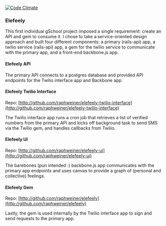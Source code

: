 [![Code Climate](https://codeclimate.com/github/raphweiner/elefeely-api.png)](https://codeclimate.com/github/raphweiner/elefeely-api)

### Elefeely

This first individual gSchool project imposed a single requirement: create an API and gem to consume it.  I chose to take a service-oriented design approach and built four different components: a primary (rails-api) app, a twilio service (rails-api) app, a gem for the twilio service to communicate with the primary app, and a front-end backbone.js app.

#### Elefeely API
The primary API connects to a postgres database and provided API endpoints for the Twilio interface app and Backbone app.

#### Elefeely Twilio Interface

Repo: [http://github.com/raphweiner/elefeely-twilio-interface](http://github.com/raphweiner/elefeely-twilio-interface)

The Twilio interface app runs a cron job that retrieves a list of verified numbers from the primary API and kicks off background task to send SMS via the Twilio gem, and handles callbacks from Twilio.

#### Elefeely UI

Repo: [http://github.com/raphweiner/elefeely-ui](http://github.com/raphweiner/elefeely-ui)

The barebones (pun intended :) backbone.js app communicates with the primary app endpoints and uses canvas to provide a graph of (personal and collective) feelings.

#### Elefeely Gem

Repo: [http://github.com/raphweiner/elefeely](http://github.com/raphweiner/elefeely)

Lastly, the gem is used internally by the Twilio interface app to sign and send requests to the primary app.
